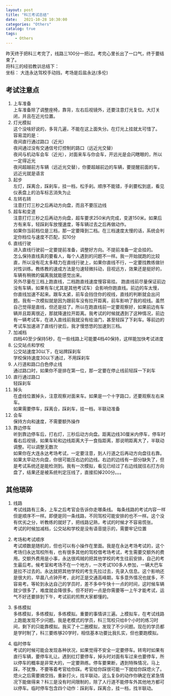 ```yaml
---                
layout: post                
title: "科三考试总结"                
date:   2021-10-28 10:30:00                 
categories: "Others"                
catalog: true                
tags:                 
    - Others                
---      
```


昨天终于把科三考完了，线路三100分一把过。考完心里长出了一口气，终于要结束了。  
将科三的经验教训总结下：  
坐标： 大连永达驾校手动挡，考场是后盐永达(多伦)   

## 考试注意点  
1. 上车准备  
  上车准备除了调整座椅，靠背，左右后视镜外，还要注意灯光复位。大灯关闭，并且在近光位置。  
2. 灯光模拟   
  这个没啥好说的，多背几遍，不能在这上面失分。在灯光上挂就太可惜了。  
  容易混的是：   
  夜间直行通过路口（近光）  
  夜间通过没有交通信号灯控制的路口（远近光交替）   
  夜间与机动车会车（近光），对面来车与你会车，开远光是会闪瞎眼的，所以一定得近光   
  夜间超越前方车辆（远近光交替），你要超越前边的车辆，要提醒前面的车，远近光就是语言   
3. 起步   
  左灯，踩离合，踩刹车，挂一档，松手刹。顺序不能错，手刹要松到底，看见仪表盘上的泊车标志消失为止   
4. 左转右转   
  注意打灯三秒之后再动方向盘，而且不要压边线     
5. 超车和变道   
  注意打灯三秒之后再动方向盘，超车要求250米内完成，变道150米。如果后方有来车，轻踩刹车放慢速度，等车辆过去之后再做动作。  
  如果你当前档位是三档，那一定要降到二档。在三档速度太慢的话，系统会判定你档位与速度不匹配，扣10分   
6. 直线行驶  
  进入直线行驶前一定要提前准备，调整好方向。不提前准备一定会挂的。   
  怎么保持直线真的要看人，每个人遇到的问题不一样。我一开始就跑的比较直，所以没有花太多精力在直线行驶上，如果你直线不行，一定要找教练做针对性训练。教练教的速成方法是匀速轻微抖动，目视远方，效果还是挺好的，车辆有稍微的偏离我就能感觉出来。  
  另外尽量在三档上跑直线，二档跑直线速度慢容易挂。
  跑直线前尽量保证前边没有车辆，如果有车(尤其是其他考试车）会影响你跑直线。前边的车太慢，你直线加速不起来。跟车太紧，前车会挡住你的视线，直线的判断就会出问题。我有一次模拟就是因为跟前车没有拉开距离，前车影响了我的视线。虽然自己觉得是直线，但还是挂了。所以在跑直线前一定要观察好，如果前边有车辆并且距离很近，那就降速拉开距离。我考试的时候就遇到了这种情况，前边有一辆考试车，在进入直线前我就没有给油门，甚至轻踩了下刹车。等前边的考试车加速进了直线行驶后，我才慢悠悠的加速到三档。         
7. 加减档   
  四档40至少保持5秒，在一些线路上可能要4档40保持，这样能加快考试进度   
8. 公交站点和学校   
  公交站速度30以下，在站牌踩刹车   
  学校保持速度30以下通过，不用踩刹车   
9. 人行道和路口白色停止线    
  通过路口时，如果你不是排在第一位，那一定要在停止线前轻踩一下刹车  
10. 直行通过路口   
  轻踩刹车   
11. 掉头   
  在虚线位置掉头，注意观察对面来车。如果是一个十字路口，还要观察左右来车。  
  如果需要停车，踩离合，踩刹车，挂一档，半联动准备  
12. 会车   
  保持方向和速度，不需要额外操作   
13. 靠边停车  
  听到靠边停车后，打右灯，三秒后动方向盘。距离边线30厘米内停车，停车时看右后视镜，如果车轮和边线距离大于一食指距离，那说明距离大了，半联动调整。可以调整无数次   
  如果你在大连永达考场考试，一定要注意，到人行道之后再动方向盘往右靠。如果太早动方向盘，你很可能压右边的边线。右边的边线有一部分缺失了，但是考试系统还是能检测到。我有一次模拟，看见已经过了右边线就往右打方向盘了，结果还是被系统判定压线了，直接扣掉200分。。。   

## 其他琐碎   
1. 线路   
  考试线路有三条，上车之后考官会告诉你走哪条线。 每条线路的考试内容一样但是顺序不一样。即便是同一条线路，不同驾校可能安排的也不一样。这个没有优劣之分，听教练的就好了，把线路记熟，考试的时候才不容易慌张。        
  考试的时候加减档，公交站和学校是没有语音提示的，需要牢记位置   

2. 考场和考试顺序   
  考试顺数是随机的，但也可以有小操作在里面。我是在永达考场考试的，这个考场归永达驾校所有，也有很多其他的驾校借考场考试，考生需要交额外的费用。交额外费用是小事，永达很鸡贼的把其他学校的考生往前安排，自己的考生最后考。候考室和考场不在一个地方，一次考试100多人参加，一辆大巴车是拉不过去的。永达就把其他学校的考生先拉过去，先录入信息。这个影响还是很大的，早晨八点钟开考，此时正是交通高峰期，车多意外情况也就多，不容易考。等轮到永达自己的学员时，差不多中午快十一点的时间，这时候车辆就少很多了，难度就会降很多。但不好的一点是你需要等一上午才能考试，运气不好还要排到下午，考试前的煎熬大家都懂的。   

3. 多练模拟   
  多练模拟，多练模拟，多练模拟。重要的事情讲三遍。上模拟车，在考试线路上跑能发现不少问题。我是老模式的学员，科三驾校只给8个小时的练习时间，剩下的只能靠模拟。我买了十二圈模拟，发现了不少问题。现在的学员都是学时制了，科三要练够20学时，相信基本功要比我扎实，但也要跑模拟。  

4. 临时停车  
  考试的时候可能会发现各种状况，如果觉得不安全一定要停车。转弯时如果有直行车辆，要停车礼让。遇到红灯要停车，掉头时对面有车过来也要停车，所以停车的概率是非常大的，一定要熟练。停车要果断，遇到特殊情况，马上踩，不犹豫，不要等着考官给你踩。考官给你踩很可能一下就给你踩熄火了。熄火之后需要摘空挡，重新打火，找半联动，这么复杂的动作你确定在紧急情况下能做得来？科三是没有时间限制的，除了人行道不能停车外其他地方都可以停车。临时停车包含四个动作：踩刹车，踩离合，挂一档，找半联动。  